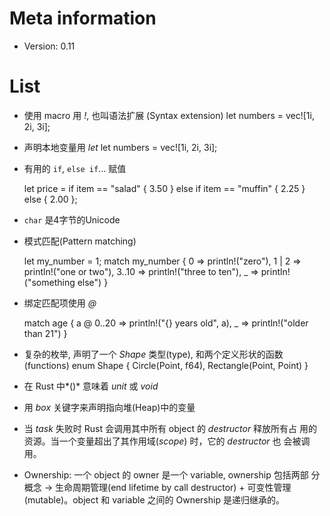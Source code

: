 
# Meta information
* Version: 0.11

# List

* 使用 macro 用 *!*, 也叫语法扩展 (Syntax extension)
    let numbers = vec![1i, 2i, 3i];

* 声明本地变量用 *let*
    let numbers = vec![1i, 2i, 3i];

* 有用的 `if`, `else if`... 赋值

    let price =
      if item == "salad" {
         3.50
      } else if item == "muffin" {
         2.25
      } else {
         2.00
      };


* `char` 是4字节的Unicode

* 模式匹配(Pattern matching)

    let my_number = 1;
    match my_number {
      0     => println!("zero"),
      1 | 2 => println!("one or two"),
      3..10 => println!("three to ten"),
      _     => println!("something else")
    }


* 绑定匹配项使用 *@*

    match age {
        a @ 0..20 => println!("{} years old", a),
        _ => println!("older than 21")
    }


* 复杂的枚举, 声明了一个 *Shape* 类型(type), 和两个定义形状的函数(functions)
    enum Shape {
        Circle(Point, f64),
        Rectangle(Point, Point)
    }

    
* 在 Rust 中*()* 意味着 *unit* 或 *void*

* 用 *box* 关键字来声明指向堆(Heap)中的变量

* 当 *task* 失败时 Rust 会调用其中所有 object 的 *destructor* 释放所有占
  用的资源。当一个变量超出了其作用域(*scope*) 时，它的 *destructor* 也
  会被调用。

* Ownership: 一个 object 的 owner 是一个 variable, ownership 包括两部
  分概念 -> 生命周期管理(end lifetime by call destructor) + 可变性管理
  (mutable)。object 和 variable 之间的 Ownership 是递归继承的。

  
